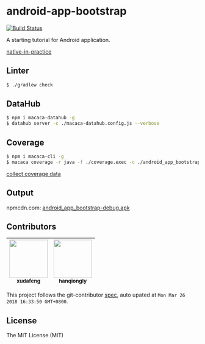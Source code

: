 # android-app-bootstrap

[![Build Status](https://img.shields.io/travis/app-boostrap/android-app-bootstrap.svg?style=flat-square)](https://travis-ci.org/app-boostrap/android-app-bootstrap)

A starting tutorial for Android application.

[native-in-practice](//xudafeng.github.io/slide/archives/native-in-practice)

## Linter

```bash
$ ./gradlew check
```

## DataHub

```bash
$ npm i macaca-datahub -g
$ datahub server -c ./macaca-datahub.config.js --verbose
```

## Coverage

```bash
$ npm i macaca-cli -g
$ macaca coverage -r java -f ./coverage.exec -c ./android_app_bootstrap/build/intermediates/classes/debug -s ./android_app_bootstrap/src/main/java --html ./reporter
```

[collect coverage data](//github.com/app-boostrap/android-app-bootstrap/blob/master/android_app_bootstrap/src/main/java/com/github/android_app_bootstrap/common/Utils.java#L132)

## Output

npmcdn.com: [android_app_bootstrap-debug.apk](//npmcdn.com/android-app-bootstrap@latest/android_app_bootstrap/build/outputs/apk/android_app_bootstrap-debug.apk)

<!-- GITCONTRIBUTOR_START -->

## Contributors

|[<img src="https://avatars1.githubusercontent.com/u/1011681?v=4" width="100px;"/><br/><sub><b>xudafeng</b></sub>](https://github.com/xudafeng)<br/>|[<img src="https://avatars3.githubusercontent.com/u/21149374?v=4" width="100px;"/><br/><sub><b>hanqiongly</b></sub>](https://github.com/hanqiongly)<br/>
| :---: | :---: |


This project follows the git-contributor [spec](https://github.com/xudafeng/git-contributor), auto upated at `Mon Mar 26 2018 16:33:50 GMT+0800`.

<!-- GITCONTRIBUTOR_END -->

## License

The MIT License (MIT)
